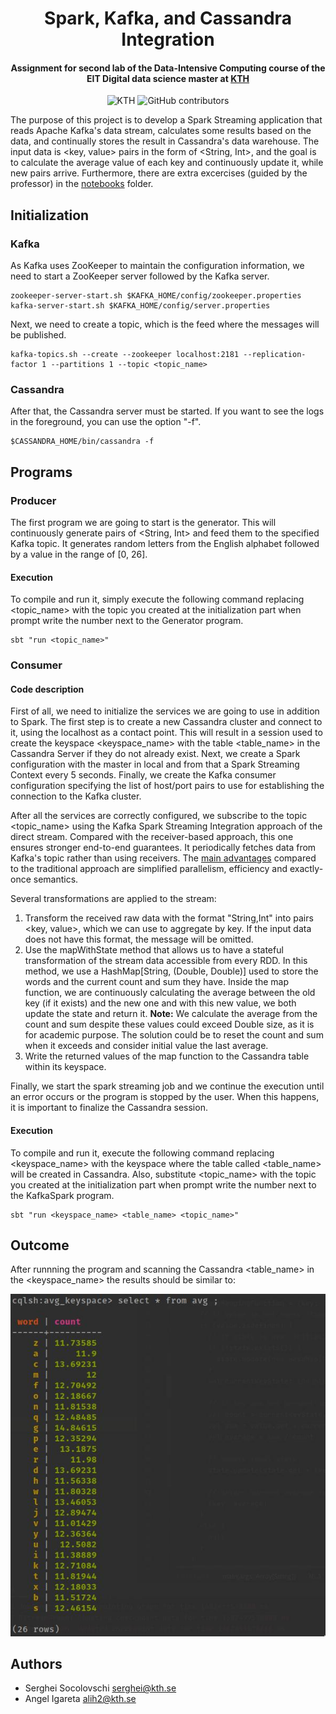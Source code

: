 <h1 align="center">Spark, Kafka, and Cassandra Integration</h1>
<h4 align="center">Assignment for second lab of the Data-Intensive Computing course of the EIT Digital data science master at <a href="https://www.kth.se/en">KTH</a></h4>

<p align="center">
  <img alt="KTH" src="https://img.shields.io/badge/EIT%20Digital-KTH-%231954a6?style=flat-square">
  <img alt="GitHub contributors" src="https://img.shields.io/github/contributors/angeligareta/spark-kafka-cassandra-overview?style=flat-square">
</p>

The purpose of this project is to develop a Spark Streaming application that reads Apache Kafka's data stream, calculates some results based on the data, and continually stores the result in Cassandra's data warehouse. The input data is <key, value> pairs in the form of <String, Int>, and the goal is to calculate the average value of each key and continuously update it, while new pairs arrive. Furthermore, there are extra excercises (guided by the professor) in the [notebooks](notebooks) folder.

## Initialization
### Kafka
As Kafka uses ZooKeeper to maintain the configuration information, we need to start a ZooKeeper server followed by the Kafka server.
```
zookeeper-server-start.sh $KAFKA_HOME/config/zookeeper.properties
kafka-server-start.sh $KAFKA_HOME/config/server.properties
```

Next, we need to create a topic, which is the feed where the messages will be published.
```
kafka-topics.sh --create --zookeeper localhost:2181 --replication-factor 1 --partitions 1 --topic <topic_name>
```
### Cassandra
After that, the Cassandra server must be started. If you want to see the logs in the foreground, you can use the option "-f".
```
$CASSANDRA_HOME/bin/cassandra -f
```
## Programs
### Producer
The first program we are going to start is the generator. This will continuously generate pairs of <String, Int> and feed them to the specified Kafka topic. It generates random letters from the English alphabet followed by a value in the range of [0, 26].

#### Execution
To compile and run it, simply execute the following command replacing <topic_name> with the topic you created at the initialization part when prompt write the number next to the Generator program.
```
sbt "run <topic_name>"
```
### Consumer
#### Code description
First of all, we need to initialize the services we are going to use in addition to Spark. The first step is to create a new Cassandra cluster and connect to it, using the localhost as a contact point. This will result in a session used to create the keyspace <keyspace_name> with the table <table_name> in the Cassandra Server if they do not already exist. Next, we create a Spark configuration with the master in local and from that a Spark Streaming Context every 5 seconds. Finally, we create the Kafka consumer configuration specifying the list of host/port pairs to use for establishing the connection to the Kafka cluster.

After all the services are correctly configured, we subscribe to the topic <topic_name> using the Kafka Spark Streaming Integration approach of the direct stream. Compared with the receiver-based approach, this one ensures stronger end-to-end guarantees. It periodically fetches data from Kafka's topic rather than using receivers. The [main advantages](https://medium.com/@rinu.gour123/apache-kafka-spark-streaming-integration-af7bd87887fb) compared to the traditional approach are simplified parallelism, efficiency and exactly-once semantics.

Several transformations are applied to the stream:
1. Transform the received raw data with the format "String,Int" into pairs <key, value>, which we can use to aggregate by key. If the input data does not have this format, the message will be omitted.
2. Use the mapWithState method that allows us to have a stateful transformation of the stream data accessible from every RDD. In this method, we use a HashMap[String, (Double, Double)] used to store the words and the current count and sum they have. Inside the map function, we are continuously calculating the average between the old key (if it exists) and the new one and with this new value, we both update the state and return it. __Note:__ We calculate the average from the count and sum despite these values could exceed Double size, as it is for academic purpose. The solution could be to reset the count and sum when it exceeds and consider initial value the last average.
3. Write the returned values of the map function to the Cassandra table within its keyspace.

Finally, we start the spark streaming job and we continue the execution until an error occurs or the program is stopped by the user. When this happens, it is important to finalize the Cassandra session.

#### Execution
To compile and run it, execute the following command replacing <keyspace_name> with the keyspace where the table called <table_name> will be created in Cassandra. Also, substitute <topic_name> with the topic you created at the initialization part when prompt write the number next to the KafkaSpark program.
```
sbt "run <keyspace_name> <table_name> <topic_name>"
```

## Outcome
After runnning the program and scanning the Cassandra <table_name> in the <keyspace_name> the results should be similar to:

![Results](project/output.jpeg)

## Authors
- Serghei Socolovschi [serghei@kth.se](mailto:serghei@kth.se)
- Angel Igareta [alih2@kth.se](mailto:alih2@kth.se)
